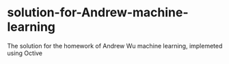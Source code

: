 # solution-for-Andrew-machine-learning
The solution for the homework of Andrew Wu machine learning, implemeted using Octive
